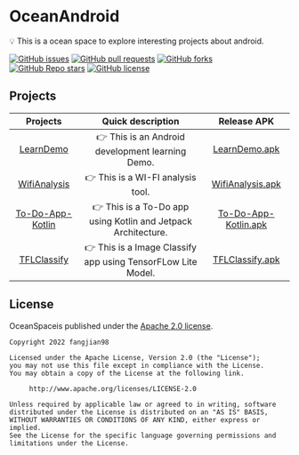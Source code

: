 # OceanAndroid

💡 This is a ocean space to explore interesting projects about android.

[![GitHub issues](https://img.shields.io/github/issues/fangjian98/OceanAndroid)](https://github.com/fangjian98/OceanAndroid/issues)
[![GitHub pull requests](https://img.shields.io/github/issues-pr/fangjian98/OceanAndroid)](https://github.com/fangjian98/OceanAndroid/pulls)
[![GitHub forks](https://img.shields.io/github/forks/fangjian98/OceanAndroid)](https://github.com/fangjian98/OceanAndroid)
[![GitHub Repo stars](https://img.shields.io/github/stars/fangjian98/OceanAndroid)](https://github.com/fangjian98/OceanAndroid)
[![GitHub license](https://img.shields.io/github/license/fangjian98/OceanAndroid)](https://github.com/fangjian98/OceanAndroid/blob/master/LICENSE)



## Projects

|                           Projects                           |                      Quick description                       |                         Release APK                          |
| :----------------------------------------------------------: | :----------------------------------------------------------: | :----------------------------------------------------------: |
| [LearnDemo](https://github.com/fangjian98/OceanAndroid/tree/main/projects/LearnDemo) |       👉 This is an Android development learning Demo.        | [LearnDemo.apk](https://github.com/fangjian98/OceanAndroid/raw/main/assets/LearnDemo.apk) |
| [WifiAnalysis](https://github.com/fangjian98/OceanAndroid/tree/main/projects/WifiAnalysis) |               👉 This is a WI-FI analysis tool.               | [WifiAnalysis.apk](https://github.com/fangjian98/OceanAndroid/raw/main/assets/WifiAnalysis.apk) |
| [To-Do-App-Kotlin](https://github.com/fangjian98/OceanAndroid/tree/main/projects/To-Do-App-Kotlin) | 👉 This is a To-Do app using Kotlin and Jetpack  Architecture. | [To-Do-App-Kotlin.apk](https://github.com/fangjian98/OceanAndroid/raw/main/assets/To-Do-App-Kotlin.apk) |
| [TFLClassify](https://github.com/fangjian98/OceanAndroid/tree/main/projects/TFLClassify) | 👉 This is a Image Classify app using TensorFLow Lite Model.  | [TFLClassify.apk](https://github.com/fangjian98/OceanAndroid/raw/main/assets/TFLClassify.apk) |



## License

OceanSpaceis published under the [Apache 2.0 license](https://www.apache.org/licenses/LICENSE-2.0).

```
Copyright 2022 fangjian98

Licensed under the Apache License, Version 2.0 (the "License");
you may not use this file except in compliance with the License.
You may obtain a copy of the License at the following link.

     http://www.apache.org/licenses/LICENSE-2.0
     
Unless required by applicable law or agreed to in writing, software
distributed under the License is distributed on an "AS IS" BASIS,
WITHOUT WARRANTIES OR CONDITIONS OF ANY KIND, either express or implied.
See the License for the specific language governing permissions and
limitations under the License.
```